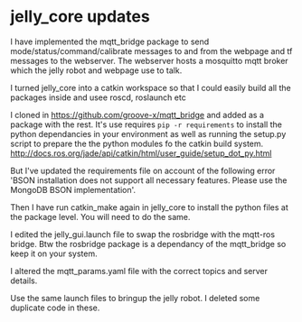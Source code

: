 # jelly_core updates

I have implemented the mqtt_bridge package to send mode/status/command/calibrate messages to and from the webpage and tf messages to the webserver. The webserver hosts a mosquitto mqtt broker which the jelly robot and webpage use to talk.

I turned jelly_core into a catkin workspace so that I could easily build all the packages inside and usee roscd, roslaunch etc

I cloned in https://github.com/groove-x/mqtt_bridge and added as a package with the rest. It's use requires 
`pip -r requirements` to install the python dependancies in your environment as well as running the setup.py script to prepare the the python modules fo the catkin build system. http://docs.ros.org/jade/api/catkin/html/user_guide/setup_dot_py.html

But I've updated the requirements file on account of the following error 'BSON installation does not support all necessary features. Please use the MongoDB BSON implementation'.

Then I have run catkin_make again in jelly_core to install the python files at the package level. You will need to do the same.

I edited the jelly_gui.launch file to swap the rosbridge with the mqtt-ros bridge. Btw the rosbridge package is a dependancy of the mqtt_bridge so keep it on your system.

I altered the mqtt_params.yaml file with the correct topics and server details.

Use the same launch files to bringup the jelly robot. I deleted some duplicate code in these.














